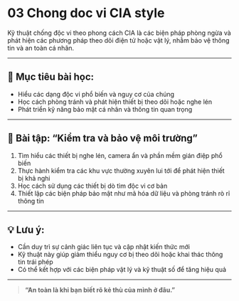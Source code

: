 # 03 Chong doc vi CIA style

Kỹ thuật chống độc vi theo phong cách CIA là các biện pháp phòng ngừa và phát hiện các phương pháp theo dõi điện tử hoặc vật lý, nhằm bảo vệ thông tin và an toàn cá nhân.

---

## 🧠 Mục tiêu bài học:
- Hiểu các dạng độc vi phổ biến và nguy cơ của chúng
- Học cách phòng tránh và phát hiện thiết bị theo dõi hoặc nghe lén
- Phát triển kỹ năng bảo mật cá nhân và thông tin quan trọng

---

## 🧪 Bài tập: “Kiểm tra và bảo vệ môi trường”
1. Tìm hiểu các thiết bị nghe lén, camera ẩn và phần mềm gián điệp phổ biến
2. Thực hành kiểm tra các khu vực thường xuyên lui tới để phát hiện thiết bị khả nghi
3. Học cách sử dụng các thiết bị dò tìm độc vi cơ bản
4. Thiết lập các biện pháp bảo mật như mã hóa dữ liệu và phòng tránh rò rỉ thông tin

---

## 💡 Lưu ý:
- Cần duy trì sự cảnh giác liên tục và cập nhật kiến thức mới
- Kỹ thuật này giúp giảm thiểu nguy cơ bị theo dõi hoặc khai thác thông tin trái phép
- Có thể kết hợp với các biện pháp vật lý và kỹ thuật số để tăng hiệu quả

---

> **“An toàn là khi bạn biết rõ kẻ thù của mình ở đâu.”**
